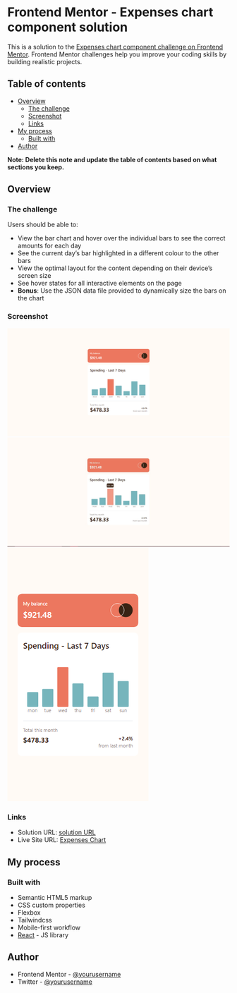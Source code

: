 # Frontend Mentor - Expenses chart component solution

This is a solution to the [Expenses chart component challenge on Frontend Mentor](https://www.frontendmentor.io/challenges/expenses-chart-component-e7yJBUdjwt). Frontend Mentor challenges help you improve your coding skills by building realistic projects. 

## Table of contents

- [Overview](#overview)
  - [The challenge](#the-challenge)
  - [Screenshot](#screenshot)
  - [Links](#links)
- [My process](#my-process)
  - [Built with](#built-with)
- [Author](#author)

**Note: Delete this note and update the table of contents based on what sections you keep.**

## Overview

### The challenge

Users should be able to:

- View the bar chart and hover over the individual bars to see the correct amounts for each day
- See the current day’s bar highlighted in a different colour to the other bars
- View the optimal layout for the content depending on their device’s screen size
- See hover states for all interactive elements on the page
- **Bonus**: Use the JSON data file provided to dynamically size the bars on the chart

### Screenshot

![Desktop](./src/assets/images/desktop_main.png)
![Desktop](./src/assets/images/desktop_active.jpg)
![Mobile](./src/assets/images/mobile_main.png)

### Links

- Solution URL: [solution URL](https://github.com/abimbola7/expenses-chart)
- Live Site URL: [Expenses Chart](https://abimbola7.github.io/expenses-chart/)

## My process

### Built with

- Semantic HTML5 markup
- CSS custom properties
- Flexbox
- Tailwindcss
- Mobile-first workflow
- [React](https://reactjs.org/) - JS library

## Author

- Frontend Mentor - [@yourusername](https://www.frontendmentor.io/profile/abimbola7)
- Twitter - [@yourusername](https://www.twitter.com/@_jidex)
